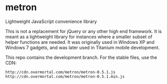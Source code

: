 # metron
Lightweight JavaScript convenience library

This is not a replacement for jQuery or any other high end framework.
It is meant as a lightweight library for instances where a smaller subset of helper functions are needed.
It was originally used in Windows XP and Windows 7 gadgets, and was later used in Titanium mobile development.

This repo contains the development branch. For the stable files, use the CDN:

    http://cdn.overmortal.com/metron/metron-0.5.1.js
    http://cdn.overmortal.com/metron/metron-0.5.1.min.js
